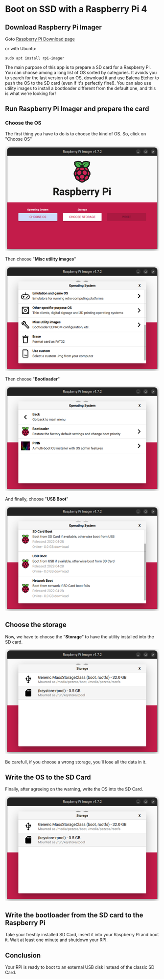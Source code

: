 # Boot on SSD with a Raspberry Pi 4

## Download Raspberry Pi Imager

Goto [Raspberry Pi Download page](https://www.raspberrypi.com/software/ 'Raspberry Pi Download page')

or with Ubuntu:

```
sudo apt install rpi-imager
```

The main purpose of this app is to prepare a SD card for a Raspberry Pi. You can choose among a long list of OS sorted by categories.
It avoids you to search for the last version of an OS, download it and use Balena Etcher to push the OS to the SD card (even if it's perfectly fine!).
You can also use utility images to install a bootloader different from the default one, and this is what we're looking for!

## Run Raspberry Pi Imager and prepare the card

### Choose the OS

The first thing you have to do is to choose the kind of OS.
So, click on "Choose OS"

![Choose OS](images/1.png?raw=true 'Choose OS')

Then choose "**Misc utility images**"

![Choose Misc utility images](images/2.png?raw=true 'Choose Misc utility images')

Then choose "**Bootloader**"

![Choose Bootloader](images/3.png?raw=true 'Choose Bootloader')

And finally, choose "**USB Boot**"

![Choose USB Boot](images/4.png?raw=true 'Choose USB Boot')

## Choose the storage

Now, we have to choose the "**Storage**" to have the utility installed into the SD card.

![Choose Storage](images/5.png?raw=true 'Choose Storage')

Be carefull, if you choose a wrong storage, you'll lose all the data in it.

## Write the OS to the SD Card

Finally, after agreeing on the warning, write the OS into the SD Card.

![Write the OS to the SD Card](images/5.png?raw=true 'Write the OS to the SD Card')

## Write the bootloader from the SD card to the Raspberry Pi

Take your freshly installed SD Card, insert it into your Raspberry Pi and boot it.
Wait at least one minute and shutdown your RPI.

## Conclusion

Your RPI is ready to boot to an external USB disk instead of the classic SD Card.
